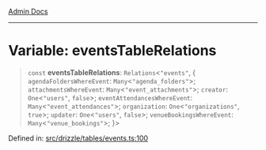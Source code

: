 [Admin Docs](/)

***

# Variable: eventsTableRelations

> `const` **eventsTableRelations**: `Relations`\<`"events"`, \{ `agendaFoldersWhereEvent`: `Many`\<`"agenda_folders"`\>; `attachmentsWhereEvent`: `Many`\<`"event_attachments"`\>; `creator`: `One`\<`"users"`, `false`\>; `eventAttendancesWhereEvent`: `Many`\<`"event_attendances"`\>; `organization`: `One`\<`"organizations"`, `true`\>; `updater`: `One`\<`"users"`, `false`\>; `venueBookingsWhereEvent`: `Many`\<`"venue_bookings"`\>; \}\>

Defined in: [src/drizzle/tables/events.ts:100](https://github.com/PalisadoesFoundation/talawa-api/blob/c34688c69eb12a5eb721ebc8a0cd60b53e5fbf81/src/drizzle/tables/events.ts#L100)
